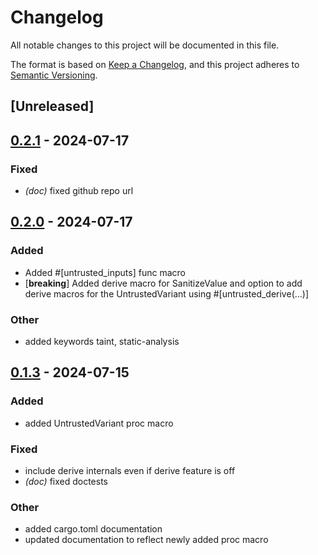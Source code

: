 # Changelog
All notable changes to this project will be documented in this file.

The format is based on [Keep a Changelog](https://keepachangelog.com/en/1.0.0/),
and this project adheres to [Semantic Versioning](https://semver.org/spec/v2.0.0.html).

## [Unreleased]

## [0.2.1](https://github.com/0xCCF4/UntrustedValue/compare/untrusted_value-v0.2.0...untrusted_value-v0.2.1) - 2024-07-17

### Fixed
- *(doc)* fixed github repo url

## [0.2.0](https://github.com/0xCCF4/UntrustedValue/compare/untrusted_value-v0.1.3...untrusted_value-v0.2.0) - 2024-07-17

### Added
- Added #[untrusted_inputs] func macro
- [**breaking**] Added derive macro for SanitizeValue and option to add derive macros for the UntrustedVariant using #[untrusted_derive(...)]

### Other
- added keywords taint, static-analysis

## [0.1.3](https://github.com/0xCCF4/UntrustedValue/compare/untrusted_value-v0.1.2...untrusted_value-v0.1.3) - 2024-07-15

### Added
- added UntrustedVariant proc macro

### Fixed
- include derive internals even if derive feature is off
- *(doc)* fixed doctests

### Other
- added cargo.toml documentation
- updated documentation to reflect newly added proc macro
